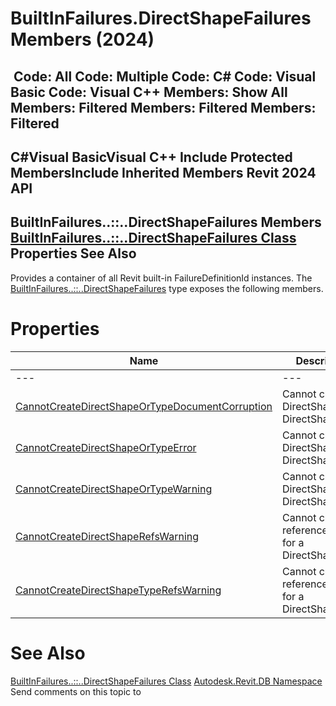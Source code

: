# BuiltInFailures.DirectShapeFailures Members (2024)

﻿
 Code: All Code: Multiple Code: C# Code: Visual Basic Code: Visual C++  Members: Show All Members: Filtered Members: Filtered Members: Filtered   
---  
C#Visual BasicVisual C++
Include Protected MembersInclude Inherited Members
Revit 2024 API  
---  
BuiltInFailures..::..DirectShapeFailures Members  
[BuiltInFailures..::..DirectShapeFailures Class](04a81184-539d-3f62-561b-6fdb5aa151aa.md "BuiltInFailures.DirectShapeFailures Class") Properties See Also  
---  
Provides a container of all Revit built-in FailureDefinitionId instances.
The [BuiltInFailures..::..DirectShapeFailures](04a81184-539d-3f62-561b-6fdb5aa151aa.md "BuiltInFailures.DirectShapeFailures Class") type exposes the following members.
# Properties
| Name | Description |
| --- | --- |
| --- | --- | --- |
| [CannotCreateDirectShapeOrTypeDocumentCorruption](ed2843b8-106f-6ef4-0b53-e89a7998e56b.md "CannotCreateDirectShapeOrTypeDocumentCorruption Property") | Cannot create a DirectShape or DirectShapeType. |
| [CannotCreateDirectShapeOrTypeError](18bd4a61-4643-e9cb-51de-297b6c0597d0.md "CannotCreateDirectShapeOrTypeError Property") | Cannot create a DirectShape or DirectShapeType. |
| [CannotCreateDirectShapeOrTypeWarning](db00a48a-7638-71ff-6533-9f8420f53ab6.md "CannotCreateDirectShapeOrTypeWarning Property") | Cannot create a DirectShape or DirectShapeType. |
| [CannotCreateDirectShapeRefsWarning](c87ca8f8-a230-2029-3913-b6f1e057f962.md "CannotCreateDirectShapeRefsWarning Property") | Cannot create reference objects for a DirectShape. |
| [CannotCreateDirectShapeTypeRefsWarning](14d49d5b-f870-7ca9-733b-20a73cfa8f3a.md "CannotCreateDirectShapeTypeRefsWarning Property") | Cannot create reference objects for a DirectShapeType. |

# See Also
[BuiltInFailures..::..DirectShapeFailures Class](04a81184-539d-3f62-561b-6fdb5aa151aa.md "BuiltInFailures.DirectShapeFailures Class")
[Autodesk.Revit.DB Namespace](87546ba7-461b-c646-cbb1-2cb8f5bff8b2.md "Autodesk.Revit.DB Namespace")
Send comments on this topic to 